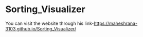 # Sorting_Visualizer
You can visit the website through his  link-https://maheshrana-3103.github.io/Sorting_Visualizer/
